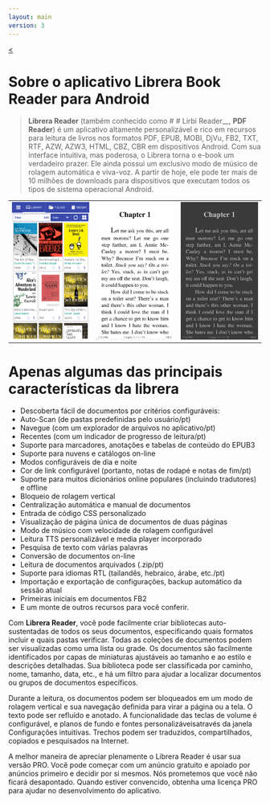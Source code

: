 ```yaml
---
layout: main
version: 3
---
```

[<](/wiki/pt)

# Sobre o aplicativo Librera Book Reader para Android

> __Librera Reader__ (também conhecido como # # Lirbi Reader__, __PDF Reader__) é um aplicativo altamente personalizável e rico em recursos
para leitura de livros nos formatos PDF, EPUB, MOBI, DjVu, FB2, TXT, RTF, AZW, AZW3, HTML, CBZ, CBR em dispositivos Android.
Com sua interface intuitiva, mas poderosa, o Librera torna o e-book um verdadeiro prazer.
Ele ainda possui um exclusivo modo de músico de rolagem automática e viva-voz.
A partir de hoje, ele pode ter mais de 10 milhões de downloads para dispositivos que executam todos os tipos de sistema operacional Android.

||||
|-|-|-|
|![](1.png)|![](2.png)|![](3.png)|

# Apenas algumas das principais características da librera

* Descoberta fácil de documentos por critérios configuráveis:
* Auto-Scan (de pastas predefinidas pelo usuário/pt)
* Navegue (com um explorador de arquivos no aplicativo/pt)
* Recentes (com um indicador de progresso de leitura/pt)
* Suporte para marcadores, anotações e tabelas de conteúdo do EPUB3
* Suporte para nuvens e catálogos on-line
* Modos configuráveis ​​de dia e noite
* Cor de link configurável (portanto, notas de rodapé e notas de fim/pt)
* Suporte para muitos dicionários online populares (incluindo tradutores) e offline
* Bloqueio de rolagem vertical
* Centralização automática e manual de documentos
* Entrada de código CSS personalizado
* Visualização de página única de documentos de duas páginas
* Modo de músico com velocidade de rolagem configurável
* Leitura TTS personalizável e media player incorporado
* Pesquisa de texto com várias palavras
* Conversão de documentos on-line
* Leitura de documentos arquivados (.zip/pt)
* Suporte para idiomas RTL (tailandês, hebraico, árabe, etc./pt)
* Importação e exportação de configurações, backup automático da sessão atual
* Primeiras iniciais em documentos FB2
* E um monte de outros recursos para você conferir.


Com __Librera Reader__, você pode facilmente criar bibliotecas auto-sustentadas de todos os seus documentos, especificando quais formatos incluir e quais pastas verificar. Todas as coleções de documentos podem ser visualizadas como uma lista ou grade. Os documentos são facilmente identificados por capas de miniaturas ajustáveis ​​ao tamanho e ao estilo e descrições detalhadas. Sua biblioteca pode ser classificada por caminho, nome, tamanho, data, etc., e há um filtro para ajudar a localizar documentos ou grupos de documentos específicos.

Durante a leitura, os documentos podem ser bloqueados em um modo de rolagem vertical e sua navegação definida para virar a página ou a tela. O texto pode ser refluído e anotado. A funcionalidade das teclas de volume é configurável, e planos de fundo e fontes personalizáveis ​​através da janela Configurações intuitivas. Trechos podem ser traduzidos, compartilhados, copiados e pesquisados ​​na Internet.

A melhor maneira de apreciar plenamente o Librera Reader é usar sua versão PRO. Você pode começar com um anúncio gratuito e apoiado por anúncios primeiro e decidir por si mesmos. Nós prometemos que você não ficará desapontado. Quando estiver convencido, obtenha uma licença PRO para ajudar no desenvolvimento do aplicativo.

